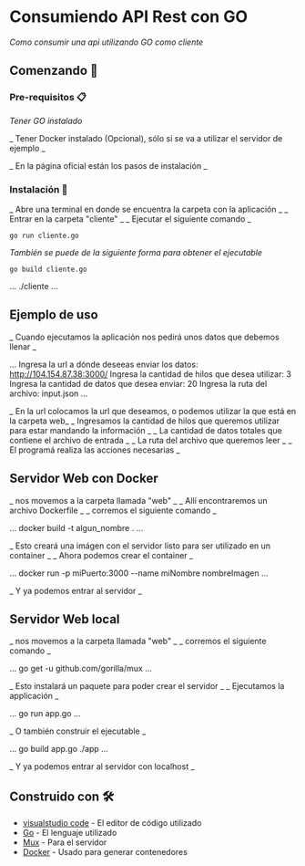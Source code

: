 # Consumiendo API Rest con GO

_Como consumir una api utilizando GO como cliente_

## Comenzando 🚀

### Pre-requisitos 📋

_Tener GO instalado_

_ Tener Docker instalado (Opcional), sólo si se va a utilizar el servidor de ejemplo _

_ En la página oficial están los pasos de instalación _

### Instalación 🔧
_ Abre una terminal en donde se encuentra la carpeta con la aplicación _
_ Entrar en la carpeta "cliente" _
_ Ejecutar el siguiente comando _

```
go run cliente.go
```
_También se puede de la siguiente forma para obtener el ejecutable_

```
go build cliente.go
```
...
./cliente
...

## Ejemplo de uso
_ Cuando ejecutamos la aplicación nos pedirá unos datos que debemos llenar _

...
Ingresa la url a dónde deseeas enviar los datos: http://104.154.87.38:3000/
Ingresa la cantidad de hilos que desea utilizar: 3
Ingresa la cantidad de datos que desea enviar: 20
Ingresa la ruta del archivo: input.json
...

_ En la url colocamos la url que deseamos, o podemos utilizar la que está en la carpeta web_
_ Ingresamos la cantidad de hilos que queremos utilizar para estar mandando la información _
_ La cantidad de datos totales que contiene el archivo de entrada _
_ La ruta del archivo que queremos leer _
_ El programá realiza las acciones necesarias _

## Servidor Web con Docker
_ nos movemos a la carpeta llamada "web" _
_ Allí encontraremos un archivo Dockerfile _
_ corremos el siguiente comando _

...
docker build -t algun_nombre .
...

_ Esto creará una imágen con el servidor listo para ser utilizado en un container _
_ Ahora podemos crear el container _

...
docker run -p miPuerto:3000 --name miNombre nombreImagen
...

_ Y ya podemos entrar al servidor _

## Servidor Web local
_ nos movemos a la carpeta llamada "web" _
_ corremos el siguiente comando _

...
go get -u github.com/gorilla/mux
...

_ Esto instalará un paquete para poder crear el servidor _
_ Ejecutamos la applicación _

...
go run app.go
...

_ O también construir el ejecutable _

...
go build app.go
./app
...

_ Y ya podemos entrar al servidor con localhost _

## Construido con 🛠️

* [visualstudio code](https://code.visualstudio.com/) - El editor de código utilizado
* [Go](https://golang.org/) - El lenguaje utilizado
* [Mux](https://github.com/gorilla/mux) - Para el servidor 
* [Docker](https://www.docker.com/) - Usado para generar contenedores

